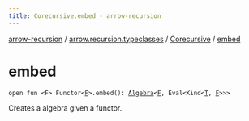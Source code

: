```yaml
---
title: Corecursive.embed - arrow-recursion
---
```


[arrow-recursion](../../index.html) / [arrow.recursion.typeclasses](../index.html) / [Corecursive](index.html) / [embed](./embed.html)

# embed

`open fun <F> Functor<`[`F`](embed.html#F)`>.embed(): `[`Algebra`](../../arrow.recursion/-algebra.html)`<`[`F`](embed.html#F)`, Eval<Kind<`[`T`](index.html#T)`, `[`F`](embed.html#F)`>>>`

Creates a algebra given a functor.

